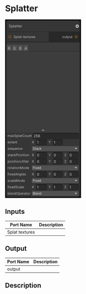 # Splatter
![Mixture.SplatterNode](../../images/Mixture.SplatterNode.png)
## Inputs
Port Name | Description
--- | ---
Splat textures | 

## Output
Port Name | Description
--- | ---
output | 

## Description

